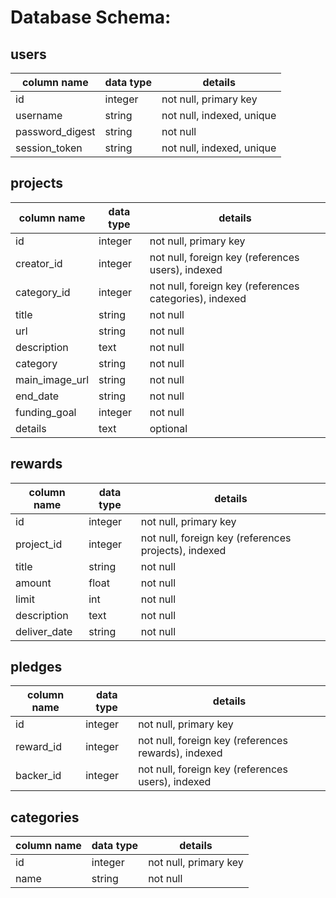 # Database Schema:

## users
column name     | data type | details
----------------|-----------|-----------------------
id              | integer   | not null, primary key
username        | string    | not null, indexed, unique
password_digest | string    | not null
session_token   | string    | not null, indexed, unique

## projects
column name        | data type | details
-------------------|-----------|-----------------------
id                 | integer   | not null, primary key
creator_id         | integer   | not null, foreign key (references users), indexed
category_id        | integer   | not null, foreign key (references categories), indexed
title              | string    | not null
url                | string    | not null
description        | text      | not null
category           | string    | not null
main_image_url     | string    | not null
end_date           | string    | not null
funding_goal       | integer   | not null
details            | text      | optional

## rewards
column name  | data type | details
-------------|-----------|-----------------------
id           | integer   | not null, primary key
project_id   | integer   | not null, foreign key (references projects), indexed
title        | string    | not null
amount       | float     | not null
limit        | int       | not null
description  | text      | not null
deliver_date | string    | not null

## pledges
column name | data type | details
------------|-----------|-----------------------
id          | integer   | not null, primary key
reward_id   | integer   | not null, foreign key (references rewards), indexed
backer_id   | integer   | not null, foreign key (references users), indexed

## categories
column name | data type | details
------------|-----------|-----------------------
id          | integer   | not null, primary key
name        | string    | not null
